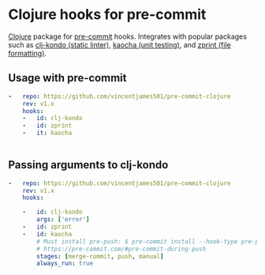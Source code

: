 # Clojure hooks for pre-commit

[Clojure](https://clojure.org/) package for [pre-commit](https://pre-commit.com) hooks. Integrates with popular packages such as [clj-kondo (static linter)](https://github.com/clj-kondo/clj-kondo), [kaocha (unit testing)](https://github.com/lambdaisland/kaocha), and [zprint (file formatting)](https://github.com/kkinnear/zprint).

## Usage with pre-commit

```yaml
-   repo: https://github.com/vincentjames501/pre-commit-clojure
    rev: v1.x
    hooks:
    -   id: clj-kondo
    -   id: zprint
    -   it: kaocha
    
```

## Passing arguments to clj-kondo

```yaml
-   repo: https://github.com/vincentjames501/pre-commit-clojure
    rev: v1.x
    hooks:

    -   id: clj-kondo
        args: ['error']
    -   id: zprint
    -   id: kaocha
        # Must install pre-push: $ pre-commit install --hook-type pre-push
        # https://pre-commit.com/#pre-commit-during-push
        stages: [merge-commit, push, manual]  
        always_run: true
```
